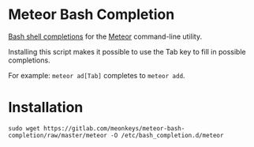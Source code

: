 # Meteor Bash Completion

[Bash shell completions](http://www.tldp.org/LDP/abs/html/tabexpansion.html)
for the [Meteor](https://www.meteor.com) command-line utility.

Installing this script makes it possible to use the Tab key to fill in possible
completions.

For example: `meteor ad[Tab]` completes to `meteor add`.

# Installation

    sudo wget https://gitlab.com/meonkeys/meteor-bash-completion/raw/master/meteor -O /etc/bash_completion.d/meteor
